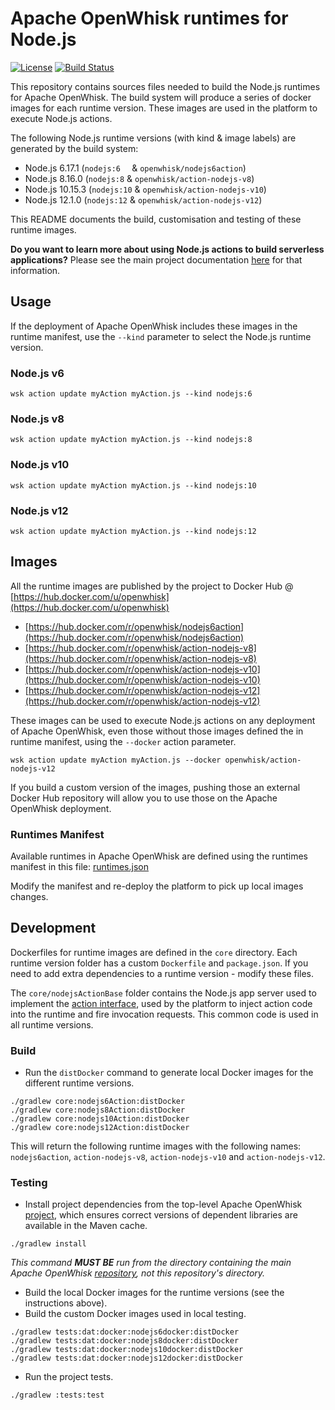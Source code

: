 <!--
#
# Licensed to the Apache Software Foundation (ASF) under one or more
# contributor license agreements.  See the NOTICE file distributed with
# this work for additional information regarding copyright ownership.
# The ASF licenses this file to You under the Apache License, Version 2.0
# (the "License"); you may not use this file except in compliance with
# the License.  You may obtain a copy of the License at
#
#     http://www.apache.org/licenses/LICENSE-2.0
#
# Unless required by applicable law or agreed to in writing, software
# distributed under the License is distributed on an "AS IS" BASIS,
# WITHOUT WARRANTIES OR CONDITIONS OF ANY KIND, either express or implied.
# See the License for the specific language governing permissions and
# limitations under the License.
#
-->

# Apache OpenWhisk runtimes for Node.js

[![License](https://img.shields.io/badge/license-Apache--2.0-blue.svg)](http://www.apache.org/licenses/LICENSE-2.0)
[![Build Status](https://travis-ci.org/apache/incubator-openwhisk-runtime-nodejs.svg?branch=master)](https://travis-ci.org/apache/incubator-openwhisk-runtime-nodejs)

This repository contains sources files needed to build the Node.js runtimes for Apache OpenWhisk. The build system will produce a series of docker images for each runtime version. These images are used in the platform to execute Node.js actions.

The following Node.js runtime versions (with kind & image labels) are generated by the build system:

- Node.js 6.17.1 (`nodejs:6  ` & `openwhisk/nodejs6action`)
- Node.js 8.16.0 (`nodejs:8` & `openwhisk/action-nodejs-v8`)
- Node.js 10.15.3 (`nodejs:10` &  `openwhisk/action-nodejs-v10`)
- Node.js 12.1.0 (`nodejs:12` & `openwhisk/action-nodejs-v12`)

This README documents the build, customisation and testing of these runtime images.

**Do you want to learn more about using Node.js actions to build serverless applications?** Please see the main project documentation [here](https://github.com/apache/incubator-openwhisk/blob/master/docs/actions-nodejs.md) for that information.

## Usage

If the deployment of Apache OpenWhisk includes these images in the runtime manifest, use the `--kind` parameter to select the Node.js runtime version.

### Node.js v6

```
wsk action update myAction myAction.js --kind nodejs:6
```

### Node.js v8

```
wsk action update myAction myAction.js --kind nodejs:8
```

### Node.js v10

```
wsk action update myAction myAction.js --kind nodejs:10
```

### Node.js v12

```
wsk action update myAction myAction.js --kind nodejs:12
```

## Images

All the runtime images are published by the project to Docker Hub @ [https://hub.docker.com/u/openwhisk](https://hub.docker.com/u/openwhisk)

- [https://hub.docker.com/r/openwhisk/nodejs6action](https://hub.docker.com/r/openwhisk/nodejs6action)
- [https://hub.docker.com/r/openwhisk/action-nodejs-v8](https://hub.docker.com/r/openwhisk/action-nodejs-v8)
- [https://hub.docker.com/r/openwhisk/action-nodejs-v10](https://hub.docker.com/r/openwhisk/action-nodejs-v10)
- [https://hub.docker.com/r/openwhisk/action-nodejs-v12](https://hub.docker.com/r/openwhisk/action-nodejs-v12)

These images can be used to execute Node.js actions on any deployment of Apache OpenWhisk, even those without those images defined the in runtime manifest, using the `--docker` action parameter.

```
wsk action update myAction myAction.js --docker openwhisk/action-nodejs-v12
```

If you build a custom version of the images, pushing those an external Docker Hub repository will allow you to use those on the Apache OpenWhisk deployment.

### Runtimes Manifest

Available runtimes in Apache OpenWhisk are defined using the runtimes manifest in this file: [runtimes.json](https://github.com/apache/incubator-openwhisk/blob/9dacce433cfdd64aa1e4f5c8eab6db31df8c4eae/ansible/files/runtimes.json#L3-L52)

Modify the manifest and re-deploy the platform to pick up local images changes.

## Development

Dockerfiles for runtime images are defined in the `core` directory. Each runtime version folder has a custom `Dockerfile` and `package.json`. If you need to add extra dependencies to a runtime version - modify these files.

The `core/nodejsActionBase` folder contains the Node.js app server used to implement the [action interface](https://github.com/apache/incubator-openwhisk/blob/master/docs/actions-new.md#action-interface), used by the platform to inject action code into the runtime and fire invocation requests. This common code is used in all runtime versions.

### Build

- Run the `distDocker` command to generate local Docker images for the different runtime versions.

```
./gradlew core:nodejs6Action:distDocker
./gradlew core:nodejs8Action:distDocker
./gradlew core:nodejs10Action:distDocker
./gradlew core:nodejs12Action:distDocker
```

This will return the following runtime images with the following names: `nodejs6action`,  `action-nodejs-v8`, `action-nodejs-v10` and `action-nodejs-v12`.

### Testing

- Install project dependencies from the top-level Apache OpenWhisk [project](https://github.com/apache/incubator-openwhisk), which ensures correct versions of dependent libraries are available in the Maven cache.

```
./gradlew install
```

*This command **MUST BE** run from the directory containing the main Apache OpenWhisk [repository](https://github.com/apache/incubator-openwhisk), not this repository's directory.*

- Build the local Docker images for the runtime versions (see the instructions above).
- Build the custom Docker images used in local testing.

```
./gradlew tests:dat:docker:nodejs6docker:distDocker
./gradlew tests:dat:docker:nodejs8docker:distDocker
./gradlew tests:dat:docker:nodejs10docker:distDocker
./gradlew tests:dat:docker:nodejs12docker:distDocker
```

- Run the project tests.

```
./gradlew :tests:test
```
